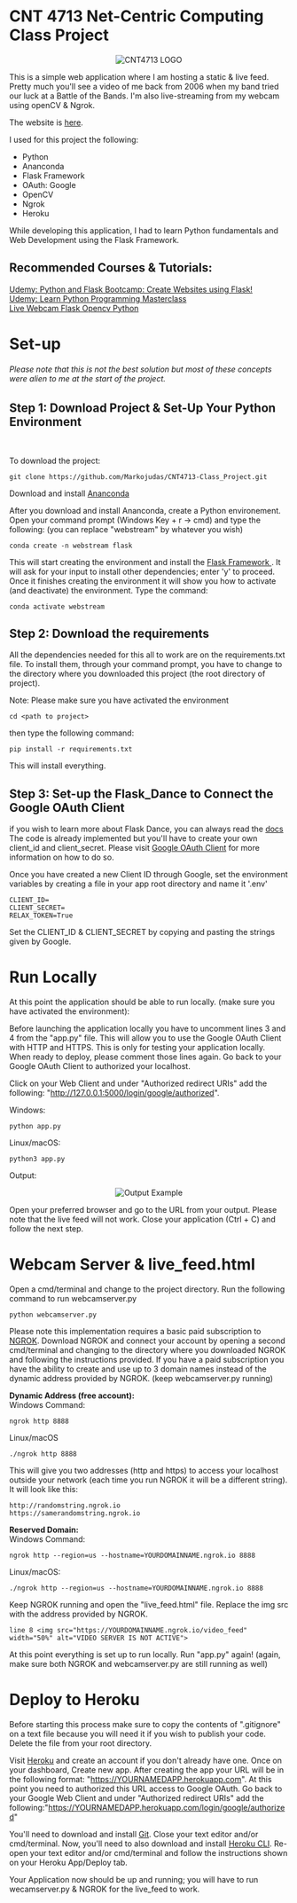 #	CNT 4713 Net-Centric Computing Class Project
<p align="center">
<img src="./static/ClassLogo.png" alt="CNT4713 LOGO" />
</p>

This is a simple web application where I am hosting a static & live feed.
Pretty much you'll see a video of me back from 2006 when my band tried our luck at a Battle of the Bands.
I'm also live-streaming from my webcam using openCV & Ngrok.

The website is <a href="https://newappv.herokuapp.com">here</a>.

I used for this project the following:
<ul>
	<li>Python</li>
	<li>Ananconda</li>
	<li>Flask Framework</li>
	<li>OAuth: Google</li>
	<li>OpenCV</li>
	<li>Ngrok</li>
	<li>Heroku</li>
</ul>

While developing this application, I had to learn Python fundamentals and
Web Development using the Flask Framework.

<h2>Recommended Courses & Tutorials:</h2>

<a href="https://www.udemy.com/share/1013nI2@FG5gV2FbSF0Kck5EBHBnVBRu/">Udemy: Python and Flask Bootcamp: Create Websites using Flask!</a>
<br>
<a href="https://www.udemy.com/share/101Wai2@Pm1gbFlSTlQGdUBAEmJOVD1HYA==/">Udemy: Learn Python Programming Masterclass</a>
<br>
<a href="https://manivannan-ai.medium.com/live-webcam-flask-opencv-python-26a61fee831">Live Webcam Flask Opencv Python</a>

#	Set-up

<h6>Please note that this is not the best solution but most of these concepts were alien to me at the start of the project.</h6>

<h2>Step 1: Download Project & Set-Up Your Python Environment</h2>
<br>

To download the project:

```
git clone https://github.com/Markojudas/CNT4713-Class_Project.git
```

Download and install <a href="https://www.anaconda.com/">Ananconda</a>

After you download and install Ananconda, create a Python environement. Open your command prompt (Windows Key + r -> cmd)
and type the following: (you can replace "webstream" by whatever you wish)

```
conda create -n webstream flask
```

This will start creating the environment and install the <a href="https://flask-doc.readthedocs.io/en/latest/"> Flask Framework </a>.
It will ask for your input to install other dependencies; enter 'y' to proceed. Once it finishes creating the environment it will show
you how to activate (and deactivate) the environment. Type the command:

```
conda activate webstream
```

<h2>Step 2: Download the requirements</h2>

All the dependencies needed for this all to work are on the requirements.txt file. To install them, through your command prompt, you have to change to the directory
where you downloaded this project (the root directory of project).

Note: Please make sure you have activated the environment

```
cd <path to project>
```

then type the following command:

```
pip install -r requirements.txt
```

This will install everything.


<h2>Step 3: Set-up the Flask_Dance to Connect the Google OAuth Client</h2>

if you wish to learn more about Flask Dance, you can always read the <a href="https://flask-dance.readthedocs.io/en/latest/">docs</a>
<br>
The code is already implemented but you'll have to create your own client_id and client_secret. Please visit <a href="https://github.com/singingwolfboy/flask-dance-google">Google OAuth Client</a>
for more information on how to do so.

Once you have created a new Client ID through Google, set the environment variables by creating a file in your app root directory and name it '.env'

```
CLIENT_ID=
CLIENT_SECRET=
RELAX_TOKEN=True
```
Set the CLIENT_ID & CLIENT_SECRET by copying and pasting the strings given by Google.

# Run Locally

At this point the application should be able to run locally. (make sure you have activated the environment):

Before launching the application locally you have to uncomment lines 3 and 4 from the "app.py" file. This will allow you to use the Google OAuth Client with HTTP and HTTPS.
This is only for testing your application locally. When ready to deploy, please comment those lines again. Go back to your Google OAuth Client to authorized your localhost.

Click on your Web Client and under "Authorized redirect URIs" add the following: "http://127.0.0.1:5000/login/google/authorized".

Windows:
```
python app.py
```

Linux/macOS:
```
python3 app.py
```

Output:
<p align="center">
<img src="./static/outputexample.png" alt="Output Example" />
</p>

Open your preferred browser and go to the URL from your output. Please note that the live feed will not work. Close your application (Ctrl + C) and follow the next step.

# Webcam Server & live_feed.html

Open a cmd/terminal and change to the project directory. Run the following command to run webcamserver.py

```
python webcamserver.py
```
Please note this implementation requires a basic paid subscription to <a href="https://ngrok.com/">NGROK</a>. Download NGROK and connect your account by opening a second cmd/terminal
and changing to the directory where you downloaded NGROK and following the instructions provided. If you have a paid subscription you have the ability to create and use up to 3 domain names instead
of the dynamic address provided by NGROK. (keep webcamserver.py running)

<strong>Dynamic Address (free account):</strong>
<br>Windows Command:
```
ngrok http 8888
```
Linux/macOS
```
./ngrok http 8888
```
This will give you two addresses (http and https) to access your localhost outside your network (each time you run NGROK it will be a different string). It will look like this:

```
http://randomstring.ngrok.io
https://samerandomstring.ngrok.io
```

<strong>Reserved Domain:</strong>
<br>Windows Command:
```
ngrok http --region=us --hostname=YOURDOMAINNAME.ngrok.io 8888
```
Linux/macOS:
```
./ngrok http --region=us --hostname=YOURDOMAINNAME.ngrok.io 8888
```

Keep NGROK running and open the "live_feed.html" file. Replace the img src with the address provided by NGROK.
```
line 8 <img src="https://YOURDOMAINNAME.ngrok.io/video_feed" width="50%" alt="VIDEO SERVER IS NOT ACTIVE">
```

At this point everything is set up to run locally. Run "app.py" again! (again, make sure both NGROK and webcamserver.py are still running as well)

# Deploy to Heroku

Before starting this process make sure to copy the contents of ".gitignore" on a text file because you will need it if you wish to publish your code.
Delete the file from your root directory.

Visit <a href="https://id.heroku.com/login">Heroku</a> and create an account if you don't already have one. Once on your dashboard, Create new app.
After creating the app your URL will be in the following format: "https://YOURNAMEDAPP.herokuapp.com". At this point you need to authorized this URL access to Google OAuth.
Go back to your Google Web Client and under "Authorized redirect URIs" add the following:"https://YOURNAMEDAPP.herokuapp.com/login/google/authorized"

You'll need to download and install <a href="https://git-scm.com/downloads">Git</a>. Close your text editor and/or cmd/terminal. Now, you'll need to also download and install <a href="https://devcenter.heroku.com/articles/heroku-cli">Heroku CLI</a>. Re-open your text editor and/or cmd/terminal and follow the instructions shown on your Heroku App/Deploy tab.

Your Application now should be up and running; you will have to run wecamserver.py & NGROK for the live_feed to work.

